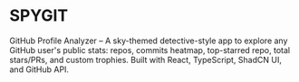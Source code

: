 # SPYGIT
 GitHub Profile Analyzer – A sky-themed detective-style app to explore any GitHub user's public stats: repos, commits heatmap, top-starred repo, total stars/PRs, and custom trophies. Built with React, TypeScript, ShadCN UI, and GitHub API.

